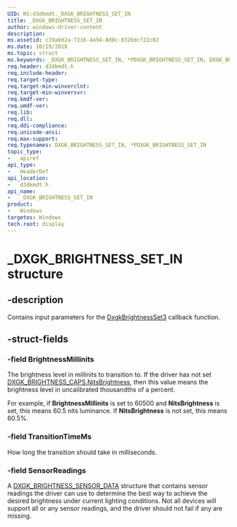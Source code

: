 ```yaml
---
UID: NS:d3dkmdt._DXGK_BRIGHTNESS_SET_IN
title: _DXGK_BRIGHTNESS_SET_IN
author: windows-driver-content
description:
ms.assetid: c19ab02a-7216-4a94-8d8c-832bdcf22c02
ms.date: 10/19/2018
ms.topic: struct
ms.keywords: _DXGK_BRIGHTNESS_SET_IN, *PDXGK_BRIGHTNESS_SET_IN, DXGK_BRIGHTNESS_SET_IN,
req.header: d3dkmdt.h
req.include-header:
req.target-type:
req.target-min-winverclnt:
req.target-min-winversvr:
req.kmdf-ver:
req.umdf-ver:
req.lib:
req.dll:
req.ddi-compliance:
req.unicode-ansi:
req.max-support:
req.typenames: DXGK_BRIGHTNESS_SET_IN, *PDXGK_BRIGHTNESS_SET_IN
topic_type:
-	apiref
api_type:
-	HeaderDef
api_location:
-	d3dkmdt.h
api_name:
-	_DXGK_BRIGHTNESS_SET_IN
product: 
-	Windows
targetos: Windows
tech.root: display
---
```


# _DXGK_BRIGHTNESS_SET_IN structure

## -description

Contains input parameters for the [DxgkBrightnessSet3](..\dispmprt\nc-dispmprt-dxgk_brightness_set_3.md) callback function.

## -struct-fields

### -field BrightnessMillinits

The brightness level in millinits to transition to. If the driver has not set [DXGK_BRIGHTNESS_CAPS.NitsBrightness](ns-d3dkmdt-_dxgk_brightness_caps.md), then this value means the brightness level in uncalibrated thousandths of a percent.

For example, if <b>BrightnessMillinits</b> is set to 60500 and <b>NitsBrightness</b> is set, this means 60.5 nits luminance. If <b>NitsBrightness</b> is not set, this means 60.5%.

### -field TransitionTimeMs

How long the transition should take in milliseconds.

### -field SensorReadings

A [DXGK_BRIGHTNESS_SENSOR_DATA](ns-d3dkmdt-_dxgk_brightness_sensor_data.md) structure that contains sensor readings the driver can use to determine the best way to achieve the desired brightness under current lighting conditions. Not all devices will support all or any sensor readings, and the driver should not fail if any are missing.
